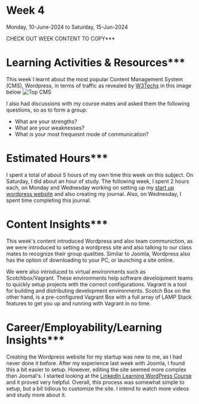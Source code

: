 # Week 4
Monday, 10-June-2024 to Saturday, 15-Jun-2024

CHECK OUT WEEK CONTENT TO COPY***

# Learning Activities & Resources***
This week I learnt about the most popular Content Management System (CMS), Wordpress, in terms of traffic as revealed by [W3Techs](https://w3techs.com/technologies/overview/content_management) in this image below
![Top CMS](https://www.bacancytechnology.com/blog/wp-content/uploads/2020/07/WordPress-Joomla-Drupal-Usage-Statistics.png)

I also had discussions with my course mates and asked them the following questions, so as to form a group:
* What are your strengths?
* What are your weaknesses?
* What is your most frequesnt mode of communication?

# Estimated Hours***
I spent a total of about 5 hours of my own time this week on this subject. On Saturday, I did about an hour of study. The following week, I spent 2 hours each, on Monday and Wednesday working on setting up my [start up wordpress website](https://wordpresssfnstartup.cloudaccess.host/) and also creating my journal. Also, on Wednesday, I spent time completing this journal.

# Content Insights***
This week's content introduced Wordpress and also team communiction, as we were introduced to setting a wordpress site and also talking to our class mates to recognize their group qualities. Similar to Joomla, Wordpress also has the option of downloading to your PC, or launching a site online.

We were also introduced to virtual environments such as Scotchbox/Vagrant. These environments help software develoipment teams to quickly setup projects with the correct configurations. Vagrant is a tool for building and distributing development environments. Scotch Box on the other hand, is a pre-configured Vagrant Box with a full array of LAMP Stack features to get you up and running with Vagrant in no time.

# Career/Employability/Learning Insights***
Creating the Wordpress website for my startup was new to me, as I had never done it before. After my experience last week with Joomla, I found this a bit easier to setup. However, editing the site seemed more complex than Joomal's. I started looking at the [LinkedIn Learning WordPress Course](https://www.linkedin.com/learning/wordpress-essential-training-22616273/getting-started-with-wordpress?u=2223545) and it proved very helpful. Overall, this process was somewhat simple to setup, but a bit tidious to customize the site. I intend to watch more videos and study more about it.
